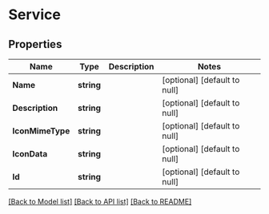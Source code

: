 # Service

## Properties
Name | Type | Description | Notes
------------ | ------------- | ------------- | -------------
**Name** | **string** |  | [optional] [default to null]
**Description** | **string** |  | [optional] [default to null]
**IconMimeType** | **string** |  | [optional] [default to null]
**IconData** | **string** |  | [optional] [default to null]
**Id** | **string** |  | [optional] [default to null]

[[Back to Model list]](../README.md#documentation-for-models) [[Back to API list]](../README.md#documentation-for-api-endpoints) [[Back to README]](../README.md)


